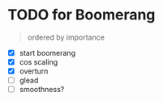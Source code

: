 # TODO for Boomerang

> ordered by importance

* [X] start boomerang
* [X] cos scaling
* [X] overturn
* [ ] glead
* [ ] smoothness?
